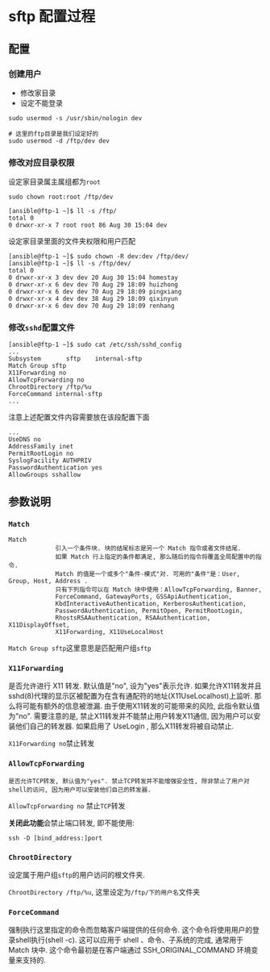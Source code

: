 # sftp 配置过程

## 配置

### 创建用户

* 修改家目录
* 设定不能登录

```
sudo usermod -s /usr/sbin/nologin dev

# 这里的ftp目录是我们设定好的
sudo usermod -d /ftp/dev dev
```

### 修改对应目录权限

设定家目录属主属组都为`root`

```
sudo chown root:root /ftp/dev

[ansible@ftp-1 ~]$ ll -s /ftp/
total 0
0 drwxr-xr-x 7 root root 86 Aug 30 15:04 dev
```

设定家目录里面的文件夹权限和用户匹配

```
[ansible@ftp-1 ~]$ sudo chown -R dev:dev /ftp/dev/
[ansible@ftp-1 ~]$ ll -s /ftp/dev/
total 0
0 drwxr-xr-x 3 dev dev 20 Aug 30 15:04 homestay
0 drwxr-xr-x 6 dev dev 70 Aug 29 18:09 huizhong
0 drwxr-xr-x 6 dev dev 70 Aug 29 18:09 pingxiang
0 drwxr-xr-x 4 dev dev 38 Aug 29 18:09 qixinyun
0 drwxr-xr-x 6 dev dev 70 Aug 29 18:09 renhang
```

### 修改`sshd`配置文件

```
[ansible@ftp-1 ~]$ sudo cat /etc/ssh/sshd_config
...
Subsystem       sftp    internal-sftp
Match Group sftp
X11Forwarding no
AllowTcpForwarding no
ChrootDirectory /ftp/%u
ForceCommand internal-sftp
...
```

注意上述配置文件内容需要放在该段配置下面

```
...
UseDNS no
AddressFamily inet
PermitRootLogin no
SyslogFacility AUTHPRIV
PasswordAuthentication yes
AllowGroups sshallow
```

## 参数说明

### `Match`

```
Match
             引入一个条件块. 块的结尾标志是另一个 Match 指令或者文件结尾. 
             如果 Match 行上指定的条件都满足, 那么随后的指令将覆盖全局配置中的指令. 
             Match 的值是一个或多个"条件-模式"对. 可用的"条件"是：User, Group, Host, Address . 
             只有下列指令可以在 Match 块中使用：AllowTcpForwarding, Banner,
             ForceCommand, GatewayPorts, GSSApiAuthentication,
             KbdInteractiveAuthentication, KerberosAuthentication,
             PasswordAuthentication, PermitOpen, PermitRootLogin,
             RhostsRSAAuthentication, RSAAuthentication, X11DisplayOffset,
             X11Forwarding, X11UseLocalHost
```

`Match Group sftp`这里意思是匹配用户组`sftp`

### `X11Forwarding`

是否允许进行 X11 转发. 默认值是"no", 设为"yes"表示允许. 如果允许X11转发并且sshd(8)代理的显示区被配置为在含有通配符的地址(X11UseLocalhost)上监听.  那么将可能有额外的信息被泄漏. 由于使用X11转发的可能带来的风险, 此指令默认值为"no". 
需要注意的是, 禁止X11转发并不能禁止用户转发X11通信, 因为用户可以安装他们自己的转发器. 如果启用了 UseLogin , 那么X11转发将被自动禁止. 

`X11Forwarding no`禁止转发

### `AllowTcpForwarding`

```
是否允许TCP转发, 默认值为"yes". 禁止TCP转发并不能增强安全性, 除非禁止了用户对shell的访问, 因为用户可以安装他们自己的转发器. 
```

`AllowTcpForwarding no` 禁止`TCP`转发

**关闭此功能**会禁止端口转发, 即不能使用:

```
ssh -D [bind_address:]port
```

### `ChrootDirectory`

设定属于用户组`sftp`的用户访问的根文件夹.

`ChrootDirectory /ftp/%u`, 这里设定为`/ftp/下的用户名`文件夹

### `ForceCommand`

强制执行这里指定的命令而忽略客户端提供的任何命令. 这个命令将使用用户的登录shell执行(shell -c). 这可以应用于 shell 、命令、子系统的完成, 通常用于 Match 块中. 
这个命令最初是在客户端通过 SSH_ORIGINAL_COMMAND 环境变量来支持的. 